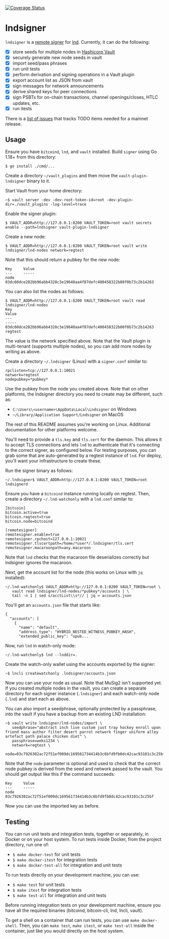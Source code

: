 [![Coverage Status](https://coveralls.io/repos/github/aakselrod/lndsigner/badge.svg?branch=main)](https://coveralls.io/github/aakselrod/lndsigner?branch=main)

# lndsigner
`lndsigner` is a [remote signer](https://github.com/lightningnetwork/lnd/blob/master/docs/remote-signing.md) for [lnd](https://github.com/lightningnetwork/lnd). Currently, it can do the following:
- [x] store seeds for multiple nodes in [Hashicorp Vault](https://github.com/hashicorp/vault/)
- [x] securely generate new node seeds in vault
- [x] import seed/pass phrases
- [x] run unit tests 
- [x] perform derivation and signing operations in a Vault plugin
- [x] export account list as JSON from vault
- [x] sign messages for network announcements
- [x] derive shared keys for peer connections
- [x] sign PSBTs for on-chain transactions, channel openings/closes, HTLC updates, etc.
- [x] run itests

There is a [list of issues](https://github.com/nydig-oss/lndsigner/issues?q=is%3Aissue+is%3Aopen+milestone%3Amainnet-ready) that tracks TODO items needed for a mainnet release.

## Usage

Ensure you have `bitcoind`, `lnd`, and `vault` installed. Build `signer` using Go 1.18+ from this directory:

```
$ go install ./cmd/...
```

Create a directory `~/vault_plugins` and then move the `vault-plugin-lndsigner` binary to it.

Start Vault from your home directory:

```
~$ vault server -dev -dev-root-token-id=root -dev-plugin-dir=./vault_plugins -log-level=trace
```

Enable the signer plugin:

```
$ VAULT_ADDR=http://127.0.0.1:8200 VAULT_TOKEN=root vault secrets enable --path=lndsigner vault-plugin-lndsigner
```

Create a new node:

```
$ VAULT_ADDR=http://127.0.0.1:8200 VAULT_TOKEN=root vault write lndsigner/lnd-nodes network=regtest

```

Note that this should return a pubkey for the new node:

```
Key     Value
---     -----
node    03dc60dce282bb96abb4328c3e19640aa4f87defc400458322b80f0b73c2b14263
```

You can also list the nodes as follows:

```
$ VAULT_ADDR=http://127.0.0.1:8200 VAULT_TOKEN=root vault read lndsigner/lnd-nodes
Key                                                                   Value
---                                                                   -----
03dc60dce282bb96abb4328c3e19640aa4f87defc400458322b80f0b73c2b14263    regtest
```

The value is the network specified above. Note that the Vault plugin is multi-tenant (supports multiple nodes), so you can add more nodes by writing as above.

Create a directory `~/.lndsigner` (Linux) with a `signer.conf` similar to:

```
rpclisten=tcp://127.0.0.1:10021
network=regtest
nodepubkey=*pubkey*
```

Use the pubkey from the node you created above. Note that on other platforms, the lndsigner directory you need to create may be different, such as:

- `C:\Users\<username>\AppData\Local\Lndsigner` on Windows
- `~/Library/Application Support/Lndsigner` on MacOS

The rest of this README assumes you're working on Linux. Additional documentation for other platforms welcome.

You'll need to provide a `tls.key` and `tls.cert` for the daemon. This allows it to accept TLS connections and lets `lnd` to authenticate that it's connecting to the correct signer, as configured below. For testing purposes, you can grab some that are auto-generated by a regtest instance of `lnd`. For deploy, you'll want your infrastructure to create these.

Run the signer binary as follows:

```
~/.lndsigner$ VAULT_ADDR=http://127.0.0.1:8200 VAULT_TOKEN=root lndsignerd
```

Ensure you have a `bitcoind` instance running locally on regtest. Then, create a directory `~/.lnd-watchonly` with a `lnd.conf` similar to:

```
[bitcoin]
bitcoin.active=true
bitcoin.regtest=true
bitcoin.node=bitcoind

[remotesigner]
remotesigner.enable=true
remotesigner.rpchost=127.0.0.1:10021
remotesigner.tlscertpath=/home/*user*/.lndsigner/tls.cert
remotesigner.macaroonpath=any.macaroon
```

Note that `lnd` checks that the macaroon file deserializes correctly but lndsigner ignores the macaroon.

Next, get the account list for the node (this works on Linux with `jq` installed):

```
~/.lnd-watchonly$ VAULT_ADDR=http://127.0.0.1:8200 VAULT_TOKEN=root \
   vault read lndsigner/lnd-nodes/*pubkey*/accounts | \
   tail -n 1 | sed s/acctList\\s*// | jq > accounts.json
```

You'll get an `accounts.json` file that starts like:

```
{
  "accounts": [
    {
      "name": "default",
      "address_type": "HYBRID_NESTED_WITNESS_PUBKEY_HASH",
      "extended_public_key": "upub...
```

Now, run `lnd` in watch-only mode:

```
~/.lnd-watchonly$ lnd --lnddir=.
```

Create the watch-only wallet using the accounts exported by the signer:

```
~$ lncli createwatchonly .lndsigner/accounts.json
```

Now you can use your node as usual. Note that MuSig2 isn't supported yet. If you created multiple nodes in the vault, you can create a separate directory for each signer instance (`.lndsigner`) and each watch-only node (`.lnd`) and start each as above.

You can also import a seedphrase, optionally protected by a passphrase, into the vault if you have a backup from an existing LND installation:
```
~$ vault write lndsigner/lnd-nodes/import \
   seedphrase="abstract inch live custom just tray hockey enroll upon friend mass author filter desert parrot network finger uniform alley artefact path palace chicken diet" \
   passphrase=weks1234 \
   network=regtest \
   node=03c7926302ac72f51ef009dc169561734414b3c6bfd9fb0dc42cac93101c3c25bf
```

Note that the `node` parameter is optional and used to check that the correct node pubkey is derived from the seed and network passed to the vault. You should get output like this if the command succeeds:

```
Key     Value
---     -----
node    03c7926302ac72f51ef009dc169561734414b3c6bfd9fb0dc42cac93101c3c25bf
```

Now you can use the imported key as before.

## Testing
You can run unit tests and integration tests, together or separately, in Docker or on your host system. To run tests inside Docker, from the project directory, run one of:

 * `$ make docker-test` for unit tests
 * `$ make docker-itest` for integration tests
 * `$ make docker-test-all` for integration and unit tests

To run tests directly on your development machine, you can use:

 * `$ make test` for unit tests
 * `$ make itest` for integration tests
 * `$ make test-all` for integration and unit tests

Before running integration tests on your development machine, ensure you have all the required binaries (bitcoind, bitcoin-cli, lnd, lncli, vault).

To get a shell on a container that can run tests, you can use `make docker-shell`. Then, you can `make test`, `make itest`, or `make test-all` inside the container, just like you would directly on the host system.
